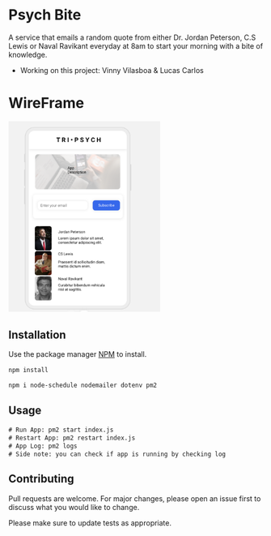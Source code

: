 # Psych Bite

A service that emails a random quote from either Dr. Jordan Peterson, C.S Lewis or Naval Ravikant everyday at 8am to start your morning with a bite of knowledge.
- Working on this project: Vinny Vilasboa & Lucas Carlos


# WireFrame

<img
  src="assets/wireframe.png"
  alt="wireframe"
  style="display: inline-block; margin: 0 auto; max-width: 300px">
## Installation

Use the package manager [NPM](https://www.npmjs.com/) to install.

```
npm install
```

```
npm i node-schedule nodemailer dotenv pm2
```

## Usage

```Run
# Run App: pm2 start index.js
# Restart App: pm2 restart index.js
# App Log: pm2 logs 
# Side note: you can check if app is running by checking log
```

## Contributing

Pull requests are welcome. For major changes, please open an issue first
to discuss what you would like to change.

Please make sure to update tests as appropriate.
